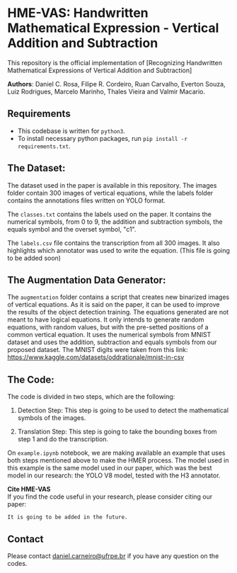 # HME-VAS: Handwritten Mathematical Expression - Vertical Addition and Subtraction
This repository is the official implementation of [Recognizing Handwritten Mathematical Expressions of Vertical Addition and Subtraction]

<b>Authors</b>: Daniel C. Rosa, Filipe R. Cordeiro, Ruan Carvalho, Everton Souza, Luiz Rodrigues, Marcelo Marinho, Thales Vieira and Valmir Macario.

## Requirements
- This codebase is written for `python3`.
- To install necessary python packages, run `pip install -r requirements.txt`.

## The Dataset:
The dataset used in the paper is available in this repository. The images folder
contain 300 images of vertical equations, while the labels folder contains the
annotations files written on YOLO format.

The `classes.txt` contains the labels used on the paper. It contains the numerical
symbols, from 0 to 9, the addition and subtraction symbols, the equals symbol and
the overset symbol, "c1".

The `labels.csv` file contains the transcription from all 300 images. It also
highlights which annotator was used to write the equation. (This file is going
to be added soon)

## The Augmentation Data Generator:
The `augmentation` folder contains a script that creates new binarized images
of vertical equations. As it is said on the paper, it can be used to improve
the results of the object detection training. The equations generated are not
meant to have logical equations. It only intends to generate random equations,
with random values, but with the pre-setted positions of a common vertical
equation. It uses the numerical symbols from MNIST dataset and uses the addition,
subtraction and equals symbols from our proposed dataset. The MNIST digits
were taken from this link: https://www.kaggle.com/datasets/oddrationale/mnist-in-csv

## The Code:
The code is divided in two steps, which are the following:

1. Detection Step:
This step is going to be used to detect the mathematical symbols of the images.

2. Translation Step:
This step is going to take the bounding boxes from step 1 and do the transcription.

On `example.ipynb` notebook, we are making available an example that
uses both steps mentioned above to make the HMER process. The model used in this example
is the same model used in our paper, which was the best model in our research:
the YOLO V8 model, tested with the H3 annotator.

<b>Cite HME-VAS</b>\
If you find the code useful in your research, please consider citing our paper:

```
It is going to be added in the future.
```
## Contact
Please contact daniel.carneiro@ufrpe.br if you have any question on the codes.